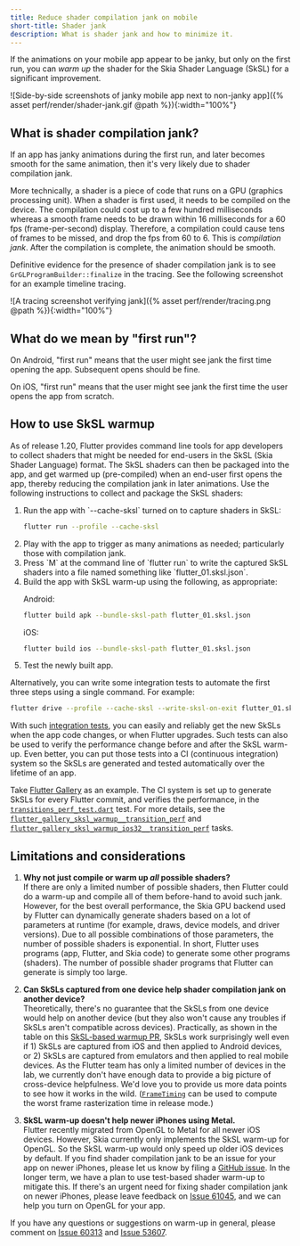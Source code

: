 ```yaml
---
title: Reduce shader compilation jank on mobile
short-title: Shader jank
description: What is shader jank and how to minimize it.
---
```


If the animations on your mobile app appear to be janky,
but only on the first run, you can _warm up_ the
shader for the Skia Shader Language (SkSL) for a
significant improvement.

![Side-by-side screenshots of janky mobile app next to non-janky app]({% asset perf/render/shader-jank.gif @path %}){:width="100%"}

## What is shader compilation jank?

If an app has janky animations during the first run,
and later becomes smooth for the same animation,
then it's very likely due to shader compilation jank.

More technically, a shader is a piece of code that runs on
a GPU (graphics processing unit).
When a shader is first used, it needs to be compiled on the device.
The compilation could cost up to a few hundred milliseconds
whereas a smooth frame needs to be drawn within 16 milliseconds
for a 60 fps (frame-per-second) display.
Therefore, a compilation could cause tens of frames to be missed,
and drop the fps from 60 to 6. This is _compilation jank_.
After the compilation is complete, the animation should be smooth.

Definitive evidence for the presence of shader compilation jank
is to see `GrGLProgramBuilder::finalize` in the tracing.
See the following screenshot for an example timeline tracing.

![A tracing screenshot verifying jank]({% asset perf/render/tracing.png @path %}){:width="100%"}

## What do we mean by "first run"?

On Android, "first run" means that the user might see
jank the first time opening the app. Subsequent opens
should be fine.

On iOS, "first run" means that the user might see
jank the first time the user opens the app from scratch.

## How to use SkSL warmup

As of release 1.20, Flutter provides command line tools for app developers to
collect shaders that might be needed for end-users in the SkSL
(Skia Shader Language) format. The SkSL shaders can then be
packaged into the app, and get warmed up (pre-compiled)
when an end-user first opens the app, thereby reducing the compilation
jank in later animations. Use the following instructions to collect
and package the SkSL shaders:

<ol markdown="1">
<li markdown="1">Run the app with `--cache-sksl` turned on 
    to capture shaders in SkSL:

```sh
flutter run --profile --cache-sksl
```
</li>

<li markdown="1"> Play with the app to trigger as many animations
    as needed; particularly those with compilation jank.
</li>

<li markdown="1"> Press `M` at the command line of `flutter run` to
    write the captured SkSL shaders into a file named something like
   `flutter_01.sksl.json`.
</li>

<li markdown="1"> Build the app with SkSL warm-up using the following,
    as appropriate:

Android:
```sh
flutter build apk --bundle-sksl-path flutter_01.sksl.json
```

iOS:
```sh
flutter build ios --bundle-sksl-path flutter_01.sksl.json
```
</li>

<li markdown="1"> Test the newly built app.
</li>
</ol>

Alternatively, you can write some integration tests to
automate the first three steps using a single command.
For example:

```sh
flutter drive --profile --cache-sksl --write-sksl-on-exit flutter_01.sksl.json -t test_driver/app.dart
```

With such [integration tests][], you can easily and reliably get the
new SkSLs when the app code changes, or when Flutter upgrades.
Such tests can also be used to verify the performance change
before and after the SkSL warm-up. Even better, you can put
those tests into a CI (continuous integration) system so the
SkSLs are generated and tested automatically over the lifetime of an app.

Take [Flutter Gallery][] as an example. The CI system is set up to
generate SkSLs for every Flutter commit, and verifies the performance,
in the [`transitions_perf_test.dart`][] test.
For more details, see the [`flutter_gallery_sksl_warmup__transition_perf`][]
and [`flutter_gallery_sksl_warmup_ios32__transition_perf`][] tasks.


[Flutter Gallery]: {{site.github}}/flutter/flutter/tree/master/dev/integration_tests/flutter_gallery
[`flutter_gallery_sksl_warmup__transition_perf`]: {{site.github}}/flutter/flutter/blob/master/dev/devicelab/bin/tasks/flutter_gallery_sksl_warmup__transition_perf.dart
[`flutter_gallery_sksl_warmup_ios32__transition_perf`]: {{site.github}}/flutter/blob/master/dev/devicelab/bin/tasks/flutter_gallery_sksl_warmup_ios32__transition_perf.dart
[integration tests]: /docs/cookbook/testing/integration/introduction
[`transitions_perf_test.dart`]: {{site.github}}/flutter/flutter/blob/master/dev/integration_tests/flutter_gallery/test_driver/transitions_perf_test.dart

## Limitations and considerations

1. **Why not just compile or warm up _all_ possible shaders?**<br>
   If there are only a limited number of possible shaders,
   then Flutter could do a warm-up and compile all of them
   before-hand to avoid such jank.
   However, for the best overall performance,
   the Skia GPU backend used by Flutter can dynamically generate
   shaders based on a lot of parameters at runtime
   (for example, draws, device models, and driver versions).
   Due to all possible combinations of those parameters,
   the number of possible shaders is exponential.
   In short, Flutter uses programs (app, Flutter, and Skia code)
   to generate some other programs (shaders). The number of possible
   shader programs that Flutter can generate is simply too large.

2. **Can SkSLs captured from one device help shader compilation jank
   on another device?**<br>
   Theoretically, there's no guarantee that the SkSLs from one device
   would help on another device (but they also won't cause any troubles
   if SkSLs aren't compatible across devices).
   Practically, as shown in the table on this [SkSL-based warmup PR][],
   SkSLs work surprisingly well
   even if 1) SkSLs are captured from iOS and then applied to Android devices,
   or 2) SkSLs are captured from emulators and then applied to real mobile
   devices. As the Flutter team has only a limited number of devices in the lab,
   we currently don't have enough data to provide a big picture of cross-device
   helpfulness. We'd love you to provide us more data points to see how it
   works in the wild. ([`FrameTiming`][] can be used to compute the worst frame
   rasterization time in release mode.)

[`FrameTiming`]: {{site.api}}/flutter/dart-ui/FrameTiming-class.html
[SkSL-based warmup PR]: {{site.github}}/flutter/flutter/issues/53607#issuecomment-608587484

3. **SkSL warm-up doesn't help newer iPhones using Metal.**<br>
   Flutter recently migrated from OpenGL to Metal for all newer iOS
   devices. However, Skia currently only implements the SkSL warm-up for
   OpenGL. So the SkSL warm-up would only speed up older iOS devices
   by default. If you find shader compilation jank to be an issue
   for your app on newer iPhones, please let us know by filing a
   [GitHub issue][]. In the longer term, we have a plan to use test-based
   shader warm-up to mitigate this. If there's an urgent need for fixing
   shader compilation jank on newer iPhones, please leave feedback on
   [Issue 61045][], and we can help you turn on OpenGL for your app.

[GitHub issue]: {{site.github}}/flutter/flutter/issues
[Issue 61045]: {{site.github}}/flutter/flutter/issues/61045

If you have any questions or suggestions on warm-up in general,
please comment on [Issue 60313][] and [Issue 53607][].

[Issue 53607]: {{site.github}}/flutter/flutter/issues/53607
[Issue 60313]: {{site.github}}/flutter/flutter/issues/60313
